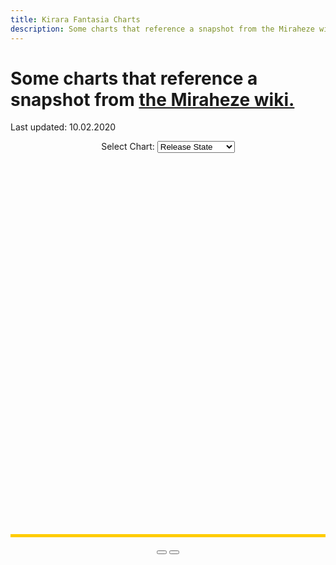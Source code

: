 ```yaml
---
title: Kirara Fantasia Charts
description: Some charts that reference a snapshot from the Miraheze wiki.
---
```


# Some charts that reference a snapshot from [the Miraheze wiki.](https://kirarafantasia.miraheze.org/wiki/Main_Page)
Last updated: 10.02.2020

<script src="assets/js/KiraraStats.js"></script>
<div style="text-align:center">
	<label for="chartselect">Select Chart: </label>
	<select id="chartselect">
		<optgroup label="5* Cards">
			<option value="0">Release State</option>
			<option value="2">Attributes</option>
			<option value="3">Classes</option>
			<option value="4">Class/Attribute</option>
		</optgroup>
		<optgroup label="Others">
			<option value="1">Rarities</option>
		</optgroup>
	</select>
</div>
<div id="chartarea" class="ui-widget-content" style="width: 100%; min-height: 400px; height: 600px; margin: 10px auto; border-bottom: 5px solid #FFCC00;">
	<canvas id="myChart"></canvas>
</div>
<div style="text-align:center">
	<button id="chartplus"></button>
	<button id="chartminus"></button>
</div>